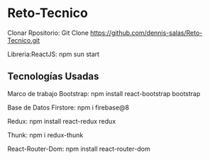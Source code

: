 # Reto-Tecnico
 
Clonar Rpositorio: Git Clone https://github.com/dennis-salas/Reto-Tecnico.git


Libreria:ReactJS: npm sun start

## Tecnologías Usadas

Marco de trabajo Bootstrap: npm install react-bootstrap bootstrap


Base de Datos Firstore: npm i firebase@8


Redux: npm install react-redux redux


Thunk: npm i redux-thunk


React-Router-Dom: npm install react-router-dom
